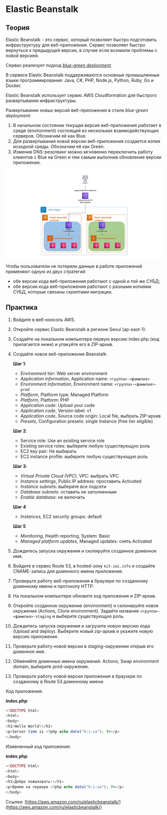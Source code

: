# Elastic Beanstalk

## Теория

Elastic Beanstalk - это сервис, который позволяет быстро подготовить инфраструктуру для веб-приложения. Сервис позволяет быстро вернуться к предыдущей версии, в случае если возникли проблемы с новой версией.

Сервис реализует подход *[blue-green deployment](https://wiki.merionet.ru/articles/sine-zelenoe-razvertyvanie-i-ego-rol-v-devops)*.

В сервисе Elastic Beanstalk поддерживаются основные промышленные языки программирования: Java, C#, PHP, Node.js, Python, Ruby, Go и Docker.

Elastic Beanstalk использует сервис AWS Cloudformation для быстрого развертывания инфраструктуры.

Развертывание новых версий веб-приложения в стиле *blue-green deployment*:
1. В начальном состоянии текущая версия веб-приложения работает в среде (environment) состоящей из нескольких взаимодействующих серверов. Обозначим её как Blue.
2. Для развертывания новой версии веб-приложения создается копия исходной среды. Обозначим её как Green.
3. Изменив DNS-резолвинг можно мгновенно переключить работу клиентов с Blue на Green и тем самым выполнив обновление версии приложения.

![Prepare green infrastructure](./prepare-green-elastic.png)

Чтобы пользователи не потеряли данные в работе приложений применяют одную из двух стратегий:
* обе версии кода веб-приложения работают с одной и той же СУБД;
* обе версии кода веб-приложения работают с разными копиями СУБД, которые связаны скриптами миграции.

## Практика

1. Войдите в веб-консоль AWS.
2. Откройте сервис Elastic Beanstalk в регионе Seoul (ap-east-1).
3. Создайте на локальном компьютере первую версию index.php (код прилагается ниже) и упакуйте его в ZIP-архив.
4. Создайте новое веб-приложение Beanstalk:

   **Шаг 1**:
   * *Environment tier*: Web server environment
   * *Application information*, Application name: `<группа>-<фамилия>`
   * *Environment information*, Environment name: `<группа>-<фамилия>-prod`
   * *Platform*, Platform type: Managed Platform
   * *Platform*, Platform: PHP
   * *Application code*: Upload your code
   * *Application code*, Version label: v1
   * *Application code*, Source code origin: Local file, выбрать ZIP-архив
   * *Presets*, Configuration presets: single Instance (free tier eligible)

   **Шаг 2**:
   * Service role: Use an existing service role
   * Existing service roles: выберите любую существующую роль
   * EC2 key pair: Не выбирать
   * EC2 instance profile: выберите любую существующую роль

   **Шаг 3**:
   * *Virtual Private Cloud (VPC)*, VPC: выбрать VPC
   * *Instance settings*, Public IP address: проставить Activated
   * *Instance subnets*: выберите все подсети
   * *Database subnets*: оставить не заполненным
   * *Enable database*: не включать

   **Шаг 4**
   * *Instances*, EC2 security groups: default

   **Шаг 5**
   * *Monitoring*, Health reporting, System: Basic
   * *Managed platform updates*, Managed updates: снять Activated

5. Дождитесь запуска окружения и скопируйте созданное доменное имя.
6. Войдите в сервис Route 53, в hosted-зону `kit-imi.info` и создайте CNAME-запись для доменного имени приложения.
5. Проверьте работу веб-приложения в браузере по созданному доменному имени и протоколу HTTP.
6. На локальном компьютере обновите код приложения и ZIP-архив.
7. Откройте созданное окружение (environment) и склонируйте новое окружение (Actions, Clone environment). Задайте название `<группа>-<фамилия>-staging` и выберите существующую роль.
8. Дождитесь запуска окружения и загрузите новую версию кода (Upload and deploy). Выберите новый zip-архив и укажите новую версию приложения.
9. Проверьте работу новой версии в staging-окружении открыв его доменное имя.
10. Обменяйте доменные имена окружений: Actions, Swap environment domain, выберите prod-окружение.
11. Проверьте работу новой версии приложения в браузере по созданному в Route 53 доменному имени.

Код приложения:

**index.php**:
```php
<!DOCTYPE html>
<html>
<body>
<h1>Hello World!</h1>
<p>Server time is <?php echo date("h:i:sa"); ?></p>
</body>
```

Измененный код приложения:

**index.php**:
```php
<!DOCTYPE html>
<html>
<body>
<h1>Добро пожаловать!</h1>
<p>Время на сервере <?php echo date("h:i:sa"); ?></p>
</body>
```

Ссылки: [https://aws.amazon.com/ru/elasticbeanstalk/](https://aws.amazon.com/ru/elasticbeanstalk/)
